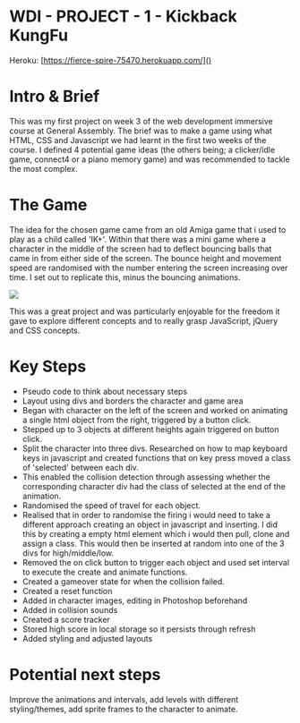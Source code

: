 # WDI - PROJECT - 1 - Kickback KungFu
Heroku: [https://fierce-spire-75470.herokuapp.com/]() 

# Intro & Brief
This was my first project on week 3 of the web development immersive course at General Assembly. The brief was to make a game using what HTML, CSS and Javascript we had learnt in the first two weeks of the course. I defined 4 potential game ideas (the others being; a clicker/idle game, connect4 or a piano memory game) and was recommended to tackle the most complex.

# The Game

The idea for the chosen game came from an old Amiga game that i used to play as a child called 'IK+'. Within that there was a mini game where a character in the middle of the screen had to deflect bouncing balls that came in from either side of the screen. The bounce height and movement speed are randomised with the number entering the screen increasing over time. I set out to replicate this, minus the bouncing animations.

![](https://i.imgur.com/WvNc3co.jpg)

This was a great project and was particularly enjoyable for the freedom it gave to explore different concepts and to really grasp JavaScript, jQuery and CSS concepts.


# Key Steps
* Pseudo code to think about necessary steps
* Layout using divs and borders the character and game area
* Began with character on the left of the screen and worked on animating a single html object from the right, triggered by a button click.
* Stepped up to 3 objects at different heights again triggered on button click.
* Split the character into three divs. Researched on how to map keyboard keys in javascript and created functions that on key press moved a class of 'selected' between each div.
* This enabled the collision detection through assessing whether the corresponding character div had the class of selected at the end of the animation.
* Randomised the speed of travel for each object.
* Realised that in order to randomise the firing i would need to take a different approach creating an object in javascript and inserting. I did this by creating a empty html element which i would then pull, clone and assign a class. This would then be inserted at random into one of the 3 divs for high/middle/low.
* Removed the on click button to trigger each object and used set interval to execute the create and animate functions. 
* Created a gameover state for when the collision failed. 
* Created a reset function
* Added in character images, editing in Photoshop beforehand
* Added in collision sounds
* Created a score tracker
* Stored high score in local storage so it persists through refresh
* Added styling and adjusted layouts



# Potential next steps
Improve the animations and intervals, add levels with different styling/themes, add sprite frames to the character to animate. 

